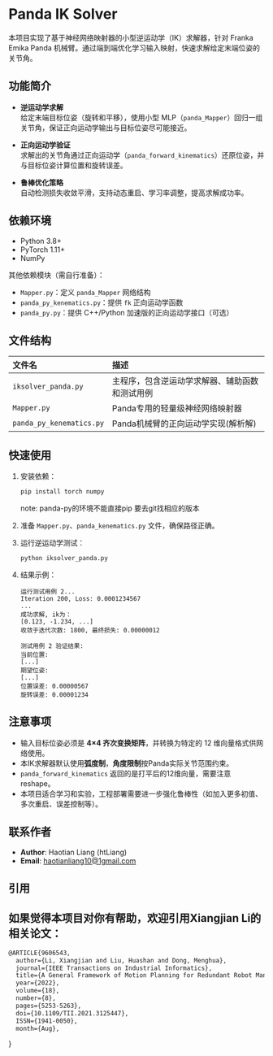 # Panda IK Solver

本项目实现了基于神经网络映射器的小型逆运动学（IK）求解器，针对 Franka Emika Panda 机械臂。通过端到端优化学习输入映射，快速求解给定末端位姿的关节角。

## 功能简介

- **逆运动学求解**  
  给定末端目标位姿（旋转和平移），使用小型 MLP（`panda_Mapper`）回归一组关节角，保证正向运动学输出与目标位姿尽可能接近。

- **正向运动学验证**  
  求解出的关节角通过正向运动学（`panda_forward_kinematics`）还原位姿，并与目标位姿计算位置和旋转误差。

- **鲁棒优化策略**  
  自动检测损失收敛平滑，支持动态重启、学习率调整，提高求解成功率。

## 依赖环境

- Python 3.8+
- PyTorch 1.11+
- NumPy

其他依赖模块（需自行准备）：
- `Mapper.py`：定义 `panda_Mapper` 网络结构
- `panda_py_kenematics.py`：提供 `fk` 正向运动学函数
- `panda_py.py`：提供 C++/Python 加速版的正向运动学接口（可选）

## 文件结构

| 文件名                      | 描述                      |
|:-------------------------|:------------------------|
| `iksolver_panda.py`      | 主程序，包含逆运动学求解器、辅助函数和测试用例 |
| `Mapper.py`              | Panda专用的轻量级神经网络映射器      |
| `panda_py_kenematics.py` | Panda机械臂的正向运动学实现(解析解)   |


## 快速使用

1. 安装依赖：
   ```bash
   pip install torch numpy 
   ```
    note: panda-py的环境不能直接pip 要去git找相应的版本
2. 准备 `Mapper.py`、`panda_kenematics.py` 文件，确保路径正确。

3. 运行逆运动学测试：
   ```bash
   python iksolver_panda.py
   ```

4. 结果示例：
   ```
   运行测试用例 2...
   Iteration 200, Loss: 0.0001234567
   ...
   成功求解, ik为：
   [0.123, -1.234, ...]
   收敛于迭代次数: 1800, 最终损失: 0.00000012

   测试用例 2 验证结果:
   当前位置:
   [...]
   期望位姿:
   [...]
   位置误差: 0.00000567
   旋转误差: 0.00001234
   ```

## 注意事项

- 输入目标位姿必须是 **4×4 齐次变换矩阵**，并转换为特定的 12 维向量格式供网络使用。
- 本IK求解器默认使用**弧度制**，**角度限制**按Panda实际关节范围约束。
- `panda_forward_kinematics` 返回的是打平后的12维向量，需要注意 reshape。
- 本项目适合学习和实验，工程部署需要进一步强化鲁棒性（如加入更多初值、多次重启、误差控制等）。

## 联系作者

- **Author**: Haotian Liang (htLiang)
- **Email**: haotianliang10@1gmail.com

## 引用
如果觉得本项目对你有帮助，欢迎引用Xiangjian Li的相关论文：
---
```tex
@ARTICLE{9606543,
  author={Li, Xiangjian and Liu, Huashan and Dong, Menghua},
  journal={IEEE Transactions on Industrial Informatics}, 
  title={A General Framework of Motion Planning for Redundant Robot Manipulator Based on Deep Reinforcement Learning}, 
  year={2022},
  volume={18},
  number={8},
  pages={5253-5263},
  doi={10.1109/TII.2021.3125447},
  ISSN={1941-0050},
  month={Aug},
```

}
